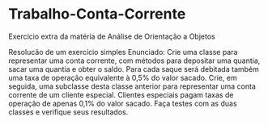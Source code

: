 # Trabalho-Conta-Corrente
Exercício extra da matéria de Análise de Orientação a Objetos

Resolucão de um exercício simples
Enunciado: Crie uma classe para representar uma conta corrente, com métodos para depositar uma quantia, sacar uma quantia e obter o saldo. Para cada saque será debitada também uma taxa de operação equivalente à 0,5% do valor sacado. Crie, em seguida, uma subclasse desta classe anterior para representar uma conta corrente de um cliente especial. Clientes especiais pagam taxas de operação de apenas 0,1% do valor sacado. Faça testes com as duas classes e verifique seus resultados.

